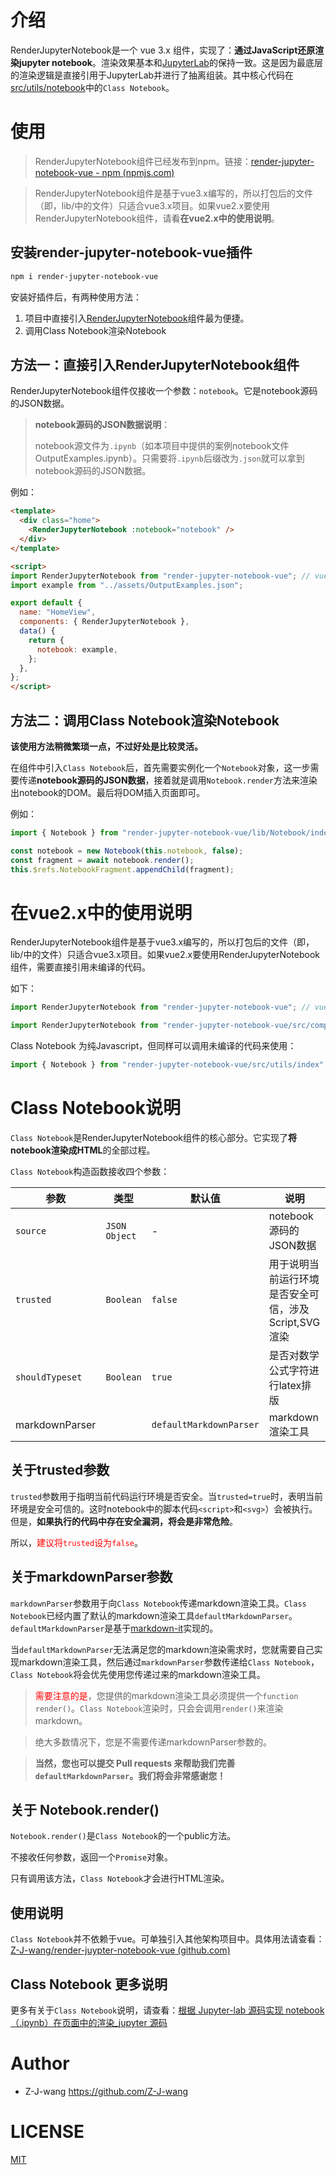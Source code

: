 # 介绍

RenderJupyterNotebook是一个 vue 3.x 组件，实现了：**通过JavaScript还原渲染jupyter notebook**。渲染效果基本和[JupyterLab](https://github.com/jupyterlab/jupyterlab)的保持一致。这是因为最底层的渲染逻辑是直接引用于JupyterLab并进行了抽离组装。其中核心代码在[src/utils/notebook](https://github.com/Z-J-wang/render-juypter-notebook-vue/tree/master/src/utils/notebook)中的`Class Notebook`。

# 使用

> RenderJupyterNotebook组件已经发布到npm。链接：[render-jupyter-notebook-vue - npm (npmjs.com)](https://www.npmjs.com/package/render-jupyter-notebook-vue)

> RenderJupyterNotebook组件是基于vue3.x编写的，所以打包后的文件（即，lib/中的文件）只适合vue3.x项目。如果vue2.x要使用RenderJupyterNotebook组件，请看**在vue2.x中的使用说明**。

## 安装render-jupyter-notebook-vue插件

```bash
npm i render-jupyter-notebook-vue
```

安装好插件后，有两种使用方法：

1. 项目中直接引入[RenderJupyterNotebook](https://github.com/Z-J-wang/render-juypter-notebook-vue/blob/master/src/components/RenderJupyterNotebook.vue)组件最为便捷。
2. 调用Class Notebook渲染Notebook

## 方法一：直接引入RenderJupyterNotebook组件

RenderJupyterNotebook组件仅接收一个参数：`notebook`。它是notebook源码的JSON数据。

> **notebook源码的JSON数据说明**：
>
> notebook源文件为`.ipynb`（如本项目中提供的案例notebook文件OutputExamples.ipynb）。只需要将`.ipynb`后缀改为`.json`就可以拿到notebook源码的JSON数据。

例如：

```html
<template>
  <div class="home">
    <RenderJupyterNotebook :notebook="notebook" />
  </div>
</template>

<script>
import RenderJupyterNotebook from "render-jupyter-notebook-vue"; // vue 3.x 写法
import example from "../assets/OutputExamples.json";

export default {
  name: "HomeView",
  components: { RenderJupyterNotebook },
  data() {
    return {
      notebook: example,
    };
  },
};
</script>
```

## 方法二：调用Class Notebook渲染Notebook

**该使用方法稍微繁琐一点，不过好处是比较灵活。**

在组件中引入`Class Notebook`后，首先需要实例化一个`Notebook`对象，这一步需要传递**notebook源码的JSON数据**，接着就是调用`Notebook.render`方法来渲染出notebook的DOM。最后将DOM插入页面即可。

例如：

```js
import { Notebook } from "render-jupyter-notebook-vue/lib/Notebook/index.umd";

const notebook = new Notebook(this.notebook, false);
const fragment = await notebook.render();
this.$refs.NotebookFragment.appendChild(fragment);
```

# 在vue2.x中的使用说明

RenderJupyterNotebook组件是基于vue3.x编写的，所以打包后的文件（即，lib/中的文件）只适合vue3.x项目。如果vue2.x要使用RenderJupyterNotebook组件，需要直接引用未编译的代码。

如下：

```js
import RenderJupyterNotebook from "render-jupyter-notebook-vue"; // vue 3.x 写法

import RenderJupyterNotebook from "render-jupyter-notebook-vue/src/components/RenderJupyterNotebook.vue"; // vue 2.x 写法
```

Class Notebook 为纯Javascript，但同样可以调用未编译的代码来使用：

```js
import { Notebook } from "render-jupyter-notebook-vue/src/utils/index";
```

# Class Notebook说明

`Class Notebook`是RenderJupyterNotebook组件的核心部分。它实现了**将notebook渲染成HTML**的全部过程。

`Class Notebook`构造函数接收四个参数：

| 参数            | 类型          | 默认值                  | 说明                                                 |
| --------------- | ------------- | ----------------------- | ---------------------------------------------------- |
| `source`        | `JSON Object` | -                       | notebook源码的JSON数据                               |
| `trusted`       | `Boolean`     | `false`                 | 用于说明当前运行环境是否安全可信，涉及Script,SVG渲染 |
| `shouldTypeset` | `Boolean`     | `true`                  | 是否对数学公式字符进行latex排版                      |
| markdownParser  |               | `defaultMarkdownParser` | markdown 渲染工具                                    |

## 关于trusted参数

`trusted`参数用于指明当前代码运行环境是否安全。当`trusted=true`时，表明当前环境是安全可信的。这时notebook中的脚本代码`<script>`和`<svg>`）会被执行。但是，**如果执行的代码中存在安全漏洞，将会是非常危险**。

所以，<font color="red">建议将`trusted`设为`false`</font>。


## 关于markdownParser参数

`markdownParser`参数用于向`Class Notebook`传递markdown渲染工具。`Class Notebook`已经内置了默认的markdown渲染工具`defaultMarkdownParser`。`defaultMarkdownParser`是基于[markdown-it](https://github.com/markdown-it/markdown-it#readme)实现的。

当`defaultMarkdownParser`无法满足您的markdown渲染需求时，您就需要自己实现markdown渲染工具，然后通过`markdownParser`参数传递给`Class Notebook`，`Class Notebook`将会优先使用您传递过来的markdown渲染工具。

> <font color=red>需要注意的是</font>，您提供的markdown渲染工具必须提供一个`function render()`。`Class Notebook`渲染时，只会会调用`render()`来渲染markdown。

> 绝大多数情况下，您是不需要传递markdownParser参数的。

> **当然，您也可以提交 Pull requests 来帮助我们完善`defaultMarkdownParser`。我们将会非常感谢您！**

## 关于 Notebook.render()

`Notebook.render()`是`Class Notebook`的一个public方法。

不接收任何参数，返回一个`Promise`对象。

只有调用该方法，`Class Notebook`才会进行HTML渲染。

## 使用说明

`Class Notebook`并不依赖于vue。可单独引入其他架构项目中。具体用法请查看：[Z-J-wang/render-juypter-notebook-vue (github.com)](https://github.com/Z-J-wang/render-juypter-notebook-vue#方法二调用class-notebook渲染notebook)

## Class Notebook 更多说明

更多有关于`Class Notebook`说明，请查看：[根据 Jupyter-lab 源码实现 notebook（.ipynb）在页面中的渲染_jupyter 源码](https://blog.csdn.net/weixin_44869002/article/details/129008963)

# Author

+ Z-J-wang <https://github.com/Z-J-wang>

# LICENSE

[MIT](https://opensource.org/licenses/MIT)
